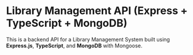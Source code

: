 # Library Management API (Express + TypeScript + MongoDB)

This is a backend API for a Library Management System built using **Express.js**, **TypeScript**, and **MongoDB** with Mongoose.